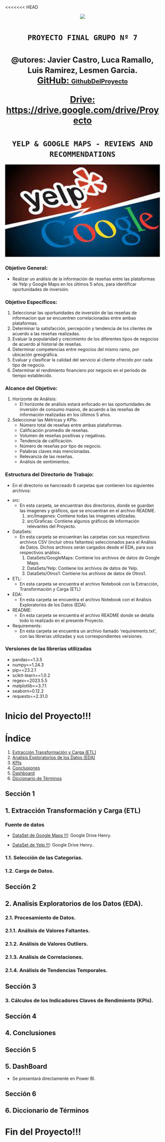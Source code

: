 <<<<<<< HEAD
<p align=center><img src=https://d31uz8lwfmyn8g.cloudfront.net/Assets/logo-henry-white-lg.png><p>

# <h1 align=center> **`PROYECTO FINAL GRUPO Nº 7`** </h1>

<h1 align="center">
  <span style="font-size: 25px;">@utores:  Javier Castro, Luca Ramallo, Luis Ramirez, Lesmen Garcia.</span> <br>
  <a href="https://github.com/lesmengp/ProyectoCriptomoneda.git">GitHub: <span style="font-size: 20px;">GithubDelProyecto</span></a> <br>

  <a href="https://drive.google.com/drive/folders/1FCLUNAPYEfi854cBu4PZ1FGXKuy0KZAj?usp=sharing">Drive: <span style="font-size: 20px;">https://drive.google.com/drive/Proyecto</span></a> <br>
 
</h1>

# <h1 align=center>**`YELP & GOOGLE MAPS - REVIEWS AND RECOMMENDATIONS`**</h1>

<p align="center">
<img src="src/Imagenes/Img01.png", height=300>
</p>

### Objetivo General:<Br>
-  Realizar un análisis de la información de reseñas entre las plataformas de Yelp y Google Maps en los últimos 5 años, para identificar oportunidades de inversión.

### Objetivo Específicos:<Br>
1. Seleccionar las oportunidades de inversión de las reseñas de informacion que se encuentren correlacionadas entre ambas plataformas.
2. Determinar la satisfacción, percepción y tendencia de los clientes de acuerdo a las reseñas realizadas. 
3. Evaluar la popularidad y crecimiento de los diferentes tipos de negocios de acuerdo al historial de reseñas.
4. Determinar competencias entre negocios del mismo ramo, por ubicación greográfica.
5. Evaluar y clasificar la calidad del servicio al cliente ofrecido por cada tipo de negocio.
6. Determinar el rendimiento financiero por negocio en el periodo de tiempo establecido.


### Alcance del Objetivo:
1. Horizonte de Análisis:<Br> 
    - El horizonte de análisis estará enfocado en las oportunidades de inversión de consumo masivo, de acuerdo a las reseñas de información realizadas en los últimos 5 años.
2. Seleccionar las Métricas y KPIs:
    - Número total de reseñas entre ambas plataformas.
    - Calificación promedio de reseñas. 
    - Volumen de reseñas positivas y negativas.
    - Tendencia de calificación.
    - Número de reseñas por tipo de negocio.
    - Palabras claves más mencionadas.
    - Relevancia de las reseñas.
    - Análisis de sentimientos.
 
### Estructura del Directorio de Trabajo:
+    En el directorio se hancreado 6 carpetas que contienen los siguientes archivos:
- src: 
    - En esta carpeta, se encuentran dos directorios, donde se guardan las imagenes y gráficos, que se encuentran en el archivo README.
        1. src/Imagenes: Contiene todas las imagenes utilzadas.
        2. src/Graficas: Contiene algunos gráficos de información relevantes del Proyecto. 
- DataSets: 
    - En esta carpeta se encuentran las carpetas con sus respectivos archivos CSV (incluir otros faltantes) seleccionados para el Análisis de Datos. Dichos archivos serán cargados desde el EDA, para sus respectivos análisis.
        1. DataSets/GoogleMaps: Contiene los archivos de datos de Google Maps.
        2. DataSets/Yelp: Contiene los archivos de datos de Yelp.
        3. DataSets/Otros1: Contiene los archivos de datos de Otros1.  
- ETL: 
    - En esta carpeta se encuentra el archivo Notebook con la Extracción, Transformación y Carga (ETL)
- EDA: 
    - En esta carpeta se encuentra el archivo Notebook con el Análisis Exploratorios de los Datos (EDA).
- README: 
    - En esta carpeta se encuentra el archivo README donde se detalla todo lo realizado en el presente Proyecto.
- Requirements: 
    - En esta carpeta se encuentra un archivo llamado 'requirements.txt', con las librerias utilizadas y sus correspondientes versiones.

### Versiones de las librerias utilizadas<Br>
+   pandas==1.3.5<Br>
+   numpy==1.24.3<Br>
+   pip==23.2.1<Br>
+   scikit-learn==1.0.2<Br>
+   regex==2023.5.5<Br>
+   matplotlib==3.7.1<Br>
+   seaborn=0.12.2<Br>
+   requests==2.31.0<Br>

# Inicio del Proyecto!!!

# Índice
1. [Extracción Transformación y Carga (ETL)](#sección-1)
2. [Analisis Exploratorios de los Datos (EDA)](#sección-2)
3. [KPIs](#sección-3)
4. [Conclusiones](#sección-4)
5. [Dashboard](#sección-5)
6. [Diccionario de Términos](#sección-6)


## Sección 1
## 1. Extracción Transformación y Carga (ETL)

### Fuente de datos
+ [DataSet de Google Maps !!!](https://drive.google.com/drive/folders/1Wf7YkxA0aHI3GpoHc9Nh8_scf5BbD4DA):  Google Drive Henry.

+ [DataSet de Yelp !!!](https://drive.google.com/drive/folders/1TI-SsMnZsNP6t930olEEWbBQdo_yuIZF):  Google Drive Henry..

### 1.1. Selección de las Categorias.


### 1.2. Carga de Datos.


## Sección 2
## 2. Analisis Exploratorios de los Datos (EDA).

### 2.1. Procesamiento de Datos.

### 2.1.1. Análisis de Valores Faltantes.


### 2.1.2. Análisis de Valores Outliers.


### 2.1.3. Análisis de Correlaciones.


### 2.1.4. Análisis de Tendencias Temporales.


## Sección 3
### 3. Cálculos de los Indicadores Claves de Rendimiento (KPIs).


## Sección 4
## 4. Conclusiones

## Sección 5
## 5. DashBoard
+   Se presentará directamente en Power BI.   

## Sección 6
## 6. Diccionario de Términos


# Fin del Proyecto!!!
